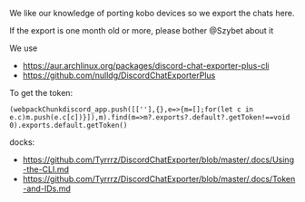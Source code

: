 We like our knowledge of porting kobo devices so we export the chats here.

If the export is one month old or more, please bother @Szybet about it

We use 
- https://aur.archlinux.org/packages/discord-chat-exporter-plus-cli 
- https://github.com/nulldg/DiscordChatExporterPlus

To get the token:
```
(webpackChunkdiscord_app.push([[''],{},e=>{m=[];for(let c in e.c)m.push(e.c[c])}]),m).find(m=>m?.exports?.default?.getToken!==void 0).exports.default.getToken()
```
docks:
- https://github.com/Tyrrrz/DiscordChatExporter/blob/master/.docs/Using-the-CLI.md
- https://github.com/Tyrrrz/DiscordChatExporter/blob/master/.docs/Token-and-IDs.md